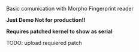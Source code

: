 Basic comunication with Morpho Fingerprint reader 

**Just Demo Not for production!!**

**Requires patched kernel to show as serial**

TODO: upload requiered patch
